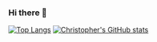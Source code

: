 ### Hi there 👋


[![Top Langs](https://github-readme-stats.vercel.app/api/top-langs/?username=quitekoster)](https://github.com/anuraghazra/github-readme-stats)
[![Christopher's GitHub stats](https://github-readme-stats.vercel.app/api?username=quitekoster)](https://github.com/anuraghazra/github-readme-stats)

<!--
**quitekoster/quitekoster** is a ✨ _special_ ✨ repository because its `README.md` (this file) appears on your GitHub profile.

Here are some ideas to get you started:

- 🔭 I’m currently working on ...
- 🌱 I’m currently learning ...
- 👯 I’m looking to collaborate on ...
- 🤔 I’m looking for help with ...
- 💬 Ask me about ...
- 📫 How to reach me: ...
- 😄 Pronouns: ...
- ⚡ Fun fact: ...
-->
